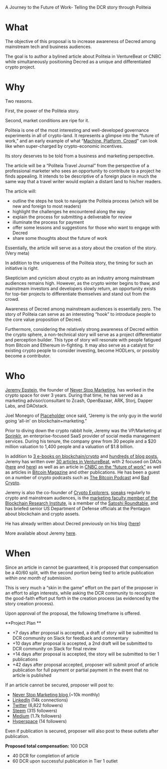 A Journey to the Future of Work- Telling the DCR story through Politeia
# What
The objective of this proposal is to increase awareness of Decred among mainstream tech and business audiences. 

The goal is to author a bylined article about Politeia in VentureBeat or CNBC while simultaneously positioning Decred as a unique and differentiated crypto project.

# Why
Two reasons. 

First, the power of the Politeia story. 

Second, market conditions are ripe for it.

Politeia is one of the most interesting and well-developed governance experiments in all of crypto-land. It represents a glimpse into the “future of work,” and an early example of what “[Machine, Platform, Crowd](https://amzn.to/2V0VWVw)” can look like when super-charged by crypto-economic incentives.

Its story deserves to be told from a business and marketing perspective. 

The article will be a “Politeia Travel Journal” from the perspective of a professional marketer who sees an opportunity to contribute to a project he finds appealing. It intends to be descriptive of a foreign place in much the same way that a travel writer would explain a distant land to his/her readers.

The article will: 

- outline the steps he took to navigate the Politeia process (which will be new and foreign to most readers)
- highlight the challenges he encountered along the way
- explain the process for submitting a deliverable for review
- illuminate the process for payment
- offer some lessons and suggestions for those who want to engage with Decred
- share some thoughts about the future of work

Essentially, the article will serve as a story about the creation of the story. (Very meta)

In addition to the uniqueness of the Politeia story, the timing for such an initiative is right. 

Skepticism and cynicism about crypto as an industry among mainstream audiences remains high. However, as the crypto winter begins to thaw, and mainstream investors and developers slowly return, an opportunity exists for top-tier projects to differentiate themselves and stand out from the crowd.

Awareness of Decred among mainstream audiences is essentially zero. The story of Politeia can serve as an interesting “hook” to introduce people to the core value proposition of Decred.

Furthermore, considering the relatively strong awareness of Decred within the crypto sphere, a non-technical story will serve as a project differentiator and perception builder.  This type of story will resonate with people fatigued from Bitcoin and Ethereum in-fighting. It may also serve as a catalyst for existing crypto people to consider investing, become HODLers, or possibly become a contributor. 

# Who 
[Jeremy Epstein](http://www.twitter.com/jer979), the founder of [Never Stop Marketing](http://www.neverstopmarketing.com), has worked in the crypto space for over 3 years. During that time, he has served as a marketing advisor/consultant to Zcash, OpenBazaar, ARK, Storj, Dapper Labs, and DAOstack.

Joel Monegro of [Placeholder](http://www.placeholder.vc) once said, “Jeremy is the only guy in the world going ‘all-in’ on blockchain+marketing.” 

Prior to diving down the crypto rabbit hole, Jeremy was the VP/Marketing at [Sprinklr](http://www.sprinklr.com), an enterprise-focused SaaS provider of social media management services. During his tenure, the company grew from 30 people and a $20 million valuation to 1,400 people and a valuation of $1.8 billion.

In addition to [3 e-books on blockchain/crypto](http://www.neverstopmarketing.com/resources/) and [hundreds of blog posts](http://www.neverstopmarketing.com/blog), Jeremy has written over [30 articles in VentureBeat](https://venturebeat.com/author/jeremy-epstein-never-stop-marketing/), with 2 focused on DAOs ([here](https://venturebeat.com/2017/12/03/no-ceo-needed-these-blockchain-platforms-will-let-the-crowd-run-startups/) and [here](https://venturebeat.com/2017/05/07/when-blockchains-run-companies-heres-what-your-job-will-look-like/)) as well as an article in [CNBC on the “future of work"](https://www.cnbc.com/2018/04/24/soon-blockchain-will-let-armies-of-free-agents-run-companies.html) as well as articles in [Bitcoin Magazine](https://bitcoinmagazine.com/authors/jeremy-epstein/) and other publications.  He has been a guest on a number of crypto podcasts such as [The Bitcoin Podcast](https://thebitcoinpodcast.com/episode-176/) and [Bad Crypto](https://badcryptopodcast.com/2017/11/18/blockchain-marketing-with-jeremy-epstein/).
 
Jeremy is also the co-founder of [Crypto Explorers](https://cryptoexplorers.com), [speaks](http://www.neverstopmarketing.com/speaking) regularly to crypto and mainstream audiences, is the [marketing faculty member of the Blockchain Research Institute](https://www.blockchainresearchinstitute.org/project/blockchain-and-the-cmo/), is a member of the [Satoshi Roundtable](https://satoshiroundtable.org/), and has briefed senior US Department of Defense officials at the Pentagon about blockchain and crypto assets.

He has already written about Decred previously on his blog ([here](https://www.neverstopmarketing.com/decred-and-democracy/))

More available about Jeremy [here](http://neverstopmarketing.com/about).

# When
Since an article in cannot be guaranteed, it is proposed that compensation be a 40/60 split, with the second portion being tied to article publication _within one month of submission_.

This is very much a “skin in the game” effort on the part of the proposer in an effort to align interests, while asking the DCR community to recognize the good-faith effort put forth in the creation process (as evidenced by the story creation process).

Upon approval of the proposal, the following timeframe is offered.

**Project Plan
**

- +7 days after proposal is accepted, a draft of story will be submitted to DCR community on Slack for feedback and commentary
- +10 days after proposal is accepted, a 2nd draft will be submitted to DCR community on Slack for final review
- +14 days after proposal is accepted, the story will be submitted to tier 1 publications
- +42 days after proposal accepted, proposer will submit proof of article publication for full payment or partial payment in the event that no article is published

If an article cannot be secured, proposer will post to:

- [Never Stop Marketing blog ](https://www.neverstopmarketing.com/blog)(~10k monthly)
- [LinkedIn](http://www.linkedin.com/in/jer979) (14k connections)
- [Twitter](http://www.twitter.com/jer979) (6,822 followers)
- [Steem](https://steemit.com/@jer979) (315 followers)
- [Medium](https://medium.com/@jer979) (1.7k followers)
- [Hyperspace](https://hyperspace.app/u/5c505f39be572d00069f312f) (14 followers)

Even if publication is secured, proposer will also post to these outlets after publication.

**Proposed total compensation:** 100 DCR

- 40 DCR for completion of article
- 60 DCR upon successful publication in Tier 1 outlet
